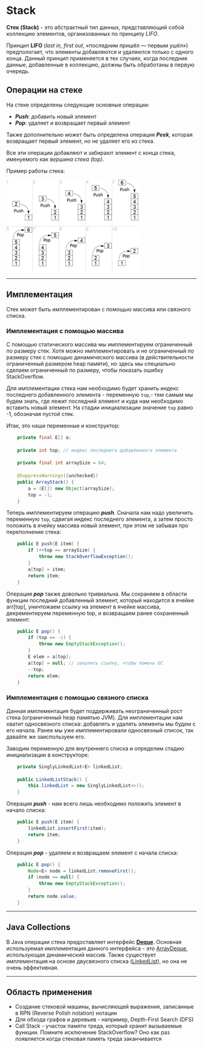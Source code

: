 # Stack

**Стек (Stack)** - это абстрактный тип данных, представляющий собой коллекцию элементов, организованных по принципу *LIFO*.

Принцип **LIFO** (*last in, first out*, «последним пришёл — первым ушёл») предпологает, что элементы добавляются и удаляются только с одного конца. Данный принцип применяется в тех случаях, когда последние данные, добавленные в коллекцию, должны быть обработаны в первую очередь.

## Операции на стеке

На стеке определены следующие основные операции:

- ***Push***: добавить новый элемент
- ***Pop***: удаляет и возвращает первый элемент

Также дополнительно может быть определена операция ***Peek***, которая возвращает первый элемент, но не удаляет его из стека.

Все эти операции добавляют и забирают элемент с конца стека, именуемого как *вершина стека (top)*.

Пример работы стека:

![LIFO Stack](../../assets/lifo_stack.png)

---

## Имплементация

Стек может быть имплементирован с помощью массива или связного списка.

### Имплементация с помощью массива

С помощью статического массива мы имплементируем ограниченный по размеру стек. Хотя можно имплементировать и не ограниченный по размеру стек с помощью динамического массива (в действительности ограниченный размером heap памяти), но здесь мы специально сделаем ограниченный по размеру, чтобы показать ошибку StackOverflow.

Для имплементации стека нам необходимо будет хранить индекс последнего добавленного элемента - переменную `top`,- тем самым мы будем знать, где лежит последний элемент и куда нам необходимо вставить новый элемент. На стадии инициализации значение `top` равно -1, обозначая пустой стек.

Итак, это наши переменные и конструктор:

```java
    private final E[] a;

    private int top; // индекс последнего добавленного элемента

    private final int arraySize = 64;

    @SuppressWarnings({unchecked})
    public ArrayStack() {
        a = (E[]) new Object[arraySize];
        top = -1;
    }
```

Теперь имплементируем операцию ***push***. Сначала нам надо увеличить переменную `top`, сдвигая индекс последнего элемента, а затем просто положить в ячейку массива новый элемент, при этом не забывая про переполнение стека:

```java
    public E push(E item) {
        if (++top == arraySize) {
            throw new StackOverflowException();
        }
        a[top] = item;
        return item;
    }
```

Операция ***pop*** также довольно тривиальна. Мы сохраняем в области функции последний добавленный элемент, который находится в ячейке arr[top], уничтожаем ссылку на элемент в ячейке массива, декрементируем переменную top, и возвращаем ранее сохраненный элемент:

```java
    public E pop() {
        if (top == -1) {
            throw new EmptyStackException();
        }
        E elem = a[top];
        a[top] = null; // занулить ссылку, чтобы помочь GC
        --top;
        return elem;
    }
```

### Имплементация с помощью связного списка

Данная имплементация будет поддерживать неограниченный рост стека (ограниченный heap памятью JVM). Для имплементации нам хватит односвязного списка: добавлять и удалять элементы мы будем с его начала. Ранее мы уже имплементировали односвязный список, так давайте же заиспользуем его.

Заводим переменную для внутреннего списка и определим стадию инициализации в конструкторе:

```java
    private SinglyLinkedList<E> linkedList;

    public LinkedListStack() {
        this.linkedList = new SinglyLinkedList<>();
    }
```

Операция ***push*** - нам всего лишь необходимо положить элемент в начало списка:

```java
    public E push(E item) {
        linkedList.insertFirst(item);
        return item;
    }
```

Операция ***pop*** - удаляем и возвращаем элемент с начала списка:
```java
    public E pop() {
        Node<E> node = linkedList.removeFirst();
        if (node == null) {
            throw new EmptyStackException();
        }
        return node.value;
    }
```

---

## Java Collections

В Java операции стека предоставляет интерфейс **[Deque](https://docs.oracle.com/javase/8/docs/api/java/util/Deque.html)**.
Основная используемая имплементация данного интерфейса - это [ArrayDeque](https://docs.oracle.com/javase/8/docs/api/java/util/ArrayDeque.html), использующая динамический массив. Также существует имплементация на основе двусвязного списка ([LinkedList](https://docs.oracle.com/javase/8/docs/api/java/util/LinkedList.html)), но она не очень эффективная.

---

## Область применения

- Создание стековой машины, вычисляющей выражения, записанные в RPN (Reverse Polish notation) нотации
- Для обхода графов и деревьев - например, Depth-First Search (DFS)
- Call Stack - участок памяти треда, который хранит вызываемые функции. Помните исключение StackOverflow? Оно как раз появляется когда стековая память треда заканчивается